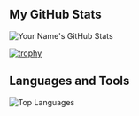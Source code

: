 ## My GitHub Stats
![Your Name's GitHub Stats](https://github-readme-stats.vercel.app/api?username=aayvyas-lbg&show_icons=true&theme=radical)

[![trophy](https://github-profile-trophy.vercel.app/?username=aayvyas-lbg)](https://github.com/ryo-ma/github-profile-trophy)

## Languages and Tools
![Top Languages](https://github-readme-stats.vercel.app/api/top-langs/?username=aayvyas-lbg&layout=compact&theme=radical)
